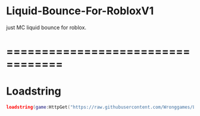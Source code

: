 # Liquid-Bounce-For-RobloxV1
just MC liquid bounce for roblox.
# ==================================

# Loadstring
```lua
loadstring(game:HttpGet("https://raw.githubusercontent.com/Wronggames/Liquid-Bounce-For-RobloxV1/main/MainScript", true))()
```


